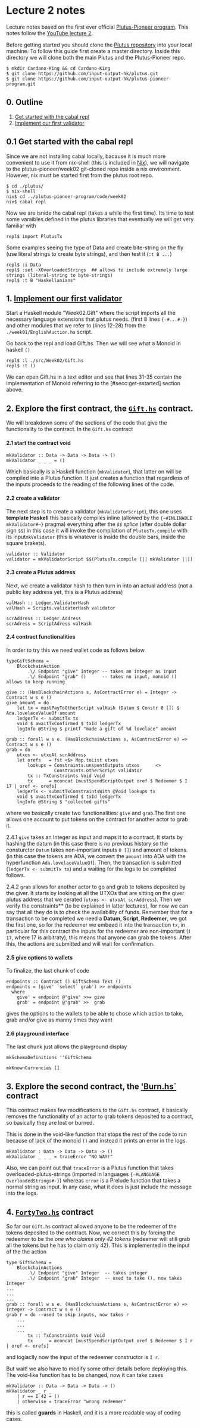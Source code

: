 # Lecture 2 notes
Lecture notes based on the first ever official [ Plutus-Pioneer program](https://github.com/input-output-hk/plutus-pioneer-program). This notes follow the [YouTube lecture 2](https://www.youtube.com/watch?v=E5KRk5y9KjQ/).

Before getting started you should clone the [Plutus repository](https://github.com/input-output-hk/plutus#prerequisites) into your local machine. To follow this guide first create a master directory. Inside this directory we will clone both the main Plutus and the Plutus-Pioneer repo.

    $ mkdir Cardano-King && cd Cardano-King
    $ git clone https://github.com/input-output-hk/plutus.git
    $ git clone https://github.com/input-output-hk/plutus-pioneer-program.git
    
    
## 0. Outline
1. [Get started with the cabal repl](<#secc:get-started>)
1. [Implement our first validator](<#secc:get-validator>)


## 0.1 Get started with the cabal repl

Since we are not installing cabal locally, bacause it is much more convenient to use it from nix-shell (this is included in [Nix](https://nixos.org/nix/)), we will navigate to the plutus-pioneer/week02 git-cloned repo inside a nix environment. However, nix must be started first from the plutus root repo.

    $ cd ./plutus/  
    $ nix-shell
    nix$ cd ../plutus-pioneer-program/code/week02
    nix$ cabal repl
    
Now we are isnide the cabal repl (takes a while the first time). Its time to test some varaibles defined in the plutus libraries that eventually we will get very familiar with

    repl$ import PlutusTx
    
Some examples seeing the type of Data and create bite-string on the fly (use literal strings to create byte strings), and then test it (`:t B ...`)
    
    repl$ :i Data
    repl$ :set -XOverloadedStrings  ## allows to include extremely large strings (literal-string to byte-strings)
    repl$ :t B "Haskellanians"
    


## 1. [Implement our first validator](<#secc:get-validator>)
Start a Haskell module "Week02.Gift" where the script imports all the necessary language extensions that plutus needs. (first 8 lines `{-#...#-}`) and other modules that we refer to (lines 12-28) from the `./week01/EnglishAuction.hs` script.

Go back to the repl and load Gift.hs. Then we will see what a Monoid in haskell `()`

    repl$ :l ./src/Week02/Gift.hs 
    repl$ :t ()
    
We can open Gift.hs in a text editor and see that lines 31-35 contain the implementation of Monoid referring to the [#secc:get-sstarted] section above.
    

## 2. Explore the first contract, the [`Gift.hs`](https://github.com/Igodlab/plutus-pioneer-program/blob/main/code/week02/src/Week02/Gift.hs) contract.

We will breakdown some of the sections of the code that give the functionality to the contract. In the `Gift.hs` contract

#### 2.1 start the contract void
    
    mkValidator :: Data -> Data -> Data -> ()
    mkValidator _ _ _ = ()
    
Which basically is a Haskell function (`mkValidator`), that latter on will be compiled into a Plutus function. It just creates a function that regardless of the inputs proceeds to the reading of the following lines of the code. 

#### 2.2 create a validator
The next step is to create a validator (`mkValidatorScript`), this one uses **template Haskell**  this basically compiles inline (allowed by the `{~#INLINABLE mkValidator#~}` pragma) everything after the *`$$` splice* (after double dollar sign `$$`) in this case it will invoke the compilation of `PlutusTx.compile` with its input`mkValidator` (this is whatever is inside the double bars, inside the square brakets).

    validator :: Validator
    validator = mkValidatorScript $$(PlutusTx.compile [|| mkValidator ||])
    
#### 2.3 create a Plutus address
Next, we create a validator hash to then turn in into an actual address (not a public key address yet, this is a Plutus address)

    valHash :: Ledger.ValidatorHash
    valHash = Scripts.validatorHash validator
    
    scrAddress :: Ledger.Address
    scrAdress = ScriptAdress valHash

#### 2.4 contract functionalities    
In order to try this we need wallet code as follows below

    typeGiftSchema = 
        BlockchainAction
            .\/ Endpoint "give" Integer -- takes an integer as input
            .\/ Endpoint "grab" ()      -- takes no input, monoid () allows to keep running
            
    give :: (HasBlockchainActions s, AsContractError e) = Integer -> Contract w s e ()
    give amount = do
        let tx = mustPayToOtherScript valHash (Datum $ Constr 0 []) $ Ada.lovelaceValueOf amount
        ledgerTx <- submitTx tx
        void $ awaitTxConfirmed $ txId ledgerTx
        logInfo @String $ printf "made a gift of %d lovelace" amount

    grab :: forall w s e. (HasBlockchainActions s, AsContractError e) => Contract w s e ()
    grab = do
        utxos <- utxoAt scrAddress
        let orefs   = fst <$> Map.toList utxos
            lookups = Constraints.unspentOutputs utxos      <>
                      Constraints.otherScript validator
            tx :: TxConstraints Void Void
            tx      = mconcat [mustSpendScriptOutput oref $ Redeemer $ I 17 | oref <- orefs]
        ledgerTx <- submitTxConstraintsWith @Void lookups tx
        void $ awaitTxConfirmed $ txId ledgerTx
        logInfo @String $ "collected gifts"
                
where we basically create two functionalities: `give` and `grab`.The first one allows one account to put tokens on the contract for another actor to grab it. 

2.4.1 `give` takes an Integer as input and maps it to a contract. It starts by hashing the datum (in this case there is no previous history so the consturctor `Datum` takes non-important inputs `0 []`) and amount of tokens. (in this case the tokens are ADA, we convert the `amount` into ADA with the hyperfunction `Ada.lovelaceValueOf`). Then, the transaction is submitted (`ledgerTx <- submitTx tx`) and a waiting for the logs to be completed follows.

2.4.2 `grab` allows for another actor to go and grab te tokens deposited by the giver. It starts by looking at all the UTXOs that are sitting on the giver plutus address that we cerated (`utxos <- utxoAt scrAddress`). Then we verify the constraints** (to be explained in latter lectures), for now we can say that all they do is to check the availability of funds. Remember that for a transaction to be completed we need a **Datum, Script, Redeemer**, we got the first one, so for the redeemer we embeed it into the transaction `tx`, in particular for this contract the inputs for the redeemer are non-important (`I 17`, where 17 is arbitraty), this means that anyone can grab the tokens. After this, the actions are submitted and will wait for confirmation.

#### 2.5 give options to wallets
To finalize, the last chunk of code

    endpoints :: Contract () GiftSchema Text ()
    endpoints = (give' `select` grab') >> endpoints
      where
        give' = endpoint @"give" >>= give
        grab' = endpoint @"grab" >>  grab

gives the options to the wallets to be able to chose which action to take, grab and/or give as manny times they want

#### 2.6 playground interface
The last chunk just allows the playground display

    mkSchemaDefinitions ''GiftSchema

    mkKnownCurrencies []



## 3. Explore the second contract, the ['Burn.hs`](https://github.com/Igodlab/plutus-pioneer-program/blob/main/code/week02/src/Week02/Burn.hs) contract
This contract makes few modifications to the `Gift.hs` contract, it basically removes the functionality of an actor to grab tokens deposited to a contract, so basically they are lost or burned.


This is done in the void-like function that stops the rest of the code to run because of lack of the monoid `()` and instead it prints an error in the logs.


    mkValidator : Data -> Data -> Data -> ()
    mkValidator _ _ _ = traceError "NO WAY!"
    
Also, we can point out that  `traceError` is a Plutus function that takes overloaded-plutus-strings (imported in languages `{-#LANGUAGE OverloadedStrings#-}`) whereas `error` is a Prelude function that takes a normal string as input. In any case, what it does is just include the message into the logs.


## 4. [`FortyTwo.hs`](https://github.com/Igodlab/plutus-pioneer-program/blob/main/code/week02/src/Week02/) contract
So far our `Gift.hs` contract allowed anyone to be the redeemer of the tokens deposited to the contract. Now, we correct this by forcing the redeemer to be the *one who claims only 42 tokens* (redeemer will still grab all the tokens but he has to claim only 42). This is implemented  in the input of the the action

    type GiftSchema = 
        BlockchainActions
            .\/ Endpoint "give" Integer  -- takes integer
            .\/ Endpoint "grab" Integer  -- used to take (), now takes Integer
    ...
    ...
    ...
    grab :: forall w s e. (HasBlockchainActions s, AsContractError e) => Integer -> Contract w s e ()
    grab r = do --used to skip inputs, now takes r
        ...
        ...
        ...
            tx :: TxConstraints Void Void
            tx      = mconcat [mustSpendScriptOutput oref $ Redeemer $ I r | oref <- orefs]        
            
and logiaclly now the input of the redeemer constructor is `I r`.

But wait! we also have to modify some other details before deploying this. The void-like function has to be changed, now it can take cases 
    
    mkValidator :: Data -> Data -> Data -> ()
    mkValidator _ r _
        | r == I 42 = ()
        | otherwise = traceError "wrong redeemer"

this is called **guards** in Haskell, and it is a more readable way of coding cases. 

    	

